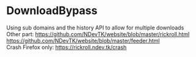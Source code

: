 # DownloadBypass
Using sub domains and the history API to allow for multiple downloads  
Other part: https://github.com/NDevTK/website/blob/master/rickroll.html  
https://github.com/NDevTK/website/blob/master/feeder.html  
Crash Firefox only: https://rickroll.ndev.tk/crash
